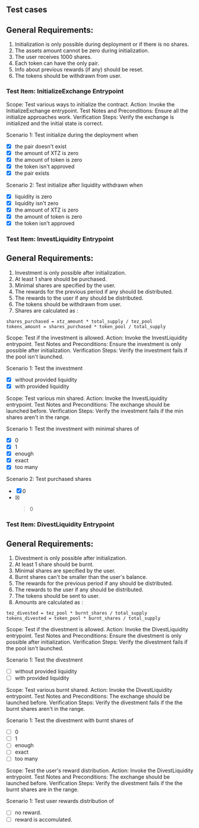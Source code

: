 ## Test cases

## General Requirements:

1. Initialization is only possible during deployment or if there is no shares.
2. The assets amount cannot be zero during initialization.
3. The user receives 1000 shares.
4. Each token can have the only pair.
5. Info about previous rewards (if any) should be reset.
6. The tokens should be withdrawn from user.

### Test Item: InitializeExchange Entrypoint

Scope: Test various ways to initialize the contract.
Action: Invoke the InitializeExchange entrypoint.
Test Notes and Preconditions: Ensure all the initialize approaches work.
Verification Steps: Verify the exchange is initialized and the initial state is correct.

Scenario 1: Test initialize during the deployment when

- [x] the pair doesn't exist
- [x] the amount of XTZ is zero
- [x] the amount of token is zero
- [x] the token isn't approved
- [x] the pair exists

Scenario 2: Test initialize after liquidity withdrawn when

- [x] liquidity is zero
- [x] liquidity isn't zero
- [x] the amount of XTZ is zero
- [x] the amount of token is zero
- [x] the token isn't approved

### Test Item: InvestLiquidity Entrypoint

## General Requirements:

1. Investment is only possible after initialization.
2. At least 1 share should be purchased.
3. Minimal shares are specified by the user.
4. The rewards for the previous period if any should be distributed.
5. The rewards to the user if any should be distributed.
6. The tokens should be withdrawn from user.
7. Shares are calculated as :

```
shares_purchased = xtz_amount * total_supply / tez_pool
tokens_amount = shares_purchased * token_pool / total_supply
```

Scope: Test if the investment is allowed.
Action: Invoke the InvestLiquidity entrypoint.
Test Notes and Preconditions: Ensure the investment is only possible after initialization.
Verification Steps: Verify the investment fails if the pool isn't launched.

Scenario 1: Test the investment

- [x] without provided liquidity
- [x] with provided liquidity

Scope: Test various min shared.
Action: Invoke the InvestLiquidity entrypoint.
Test Notes and Preconditions: The exchange should be launched before.
Verification Steps: Verify the investment fails if the min shares aren't in the range.

Scenario 1: Test the investment with minimal shares of

- [x] 0
- [x] 1
- [x] enough
- [x] exact
- [x] too many

Scenario 2: Test purchased shares

- [x] 0
- [x] > 0

### Test Item: DivestLiquidity Entrypoint

## General Requirements:

1. Divestment is only possible after initialization.
2. At least 1 share should be burnt.
3. Minimal shares are specified by the user.
4. Burnt shares can't be smaller than the user's balance.
5. The rewards for the previous period if any should be distributed.
6. The rewards to the user if any should be distributed.
7. The tokens should be sent to user.
8. Amounts are calculated as :

```
tez_divested = tez_pool * burnt_shares / total_supply
tokens_divested = token_pool * burnt_shares / total_supply
```

Scope: Test if the divestment is allowed.
Action: Invoke the DivestLiquidity entrypoint.
Test Notes and Preconditions: Ensure the divestment is only possible after initialization.
Verification Steps: Verify the divestment fails if the pool isn't launched.

Scenario 1: Test the divestment

- [ ] without provided liquidity
- [ ] with provided liquidity

Scope: Test various burnt shared.
Action: Invoke the DivestLiquidity entrypoint.
Test Notes and Preconditions: The exchange should be launched before.
Verification Steps: Verify the divestment fails if the the burnt shares aren't in the range.

Scenario 1: Test the divestment with burnt shares of

- [ ] 0
- [ ] 1
- [ ] enough
- [ ] exact
- [ ] too many

Scope: Test the user's reward distribution.
Action: Invoke the DivestLiquidity entrypoint.
Test Notes and Preconditions: The exchange should be launched before.
Verification Steps: Verify the divestment fails if the the burnt shares are in the range.

Scenario 1: Test user rewards distribution of

- [ ] no reward.
- [ ] reward is accomulated.
